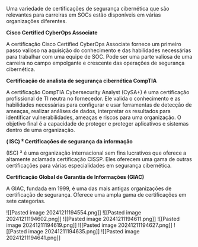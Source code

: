 
Uma variedade de certificações de segurança cibernética que são relevantes para carreiras em SOCs estão disponíveis em várias organizações diferentes.

**Cisco Certified CyberOps Associate**

A certificação Cisco Certified CyberOps Associate fornece um primeiro passo valioso na aquisição do conhecimento e das habilidades necessárias para trabalhar com uma equipe de SOC. Pode ser uma parte valiosa de uma carreira no campo empolgante e crescente das operações de segurança cibernética.

**Certificação de analista de segurança cibernética CompTIA**

A certificação CompTIA Cybersecurity Analyst (CySA+) é uma certificação profissional de TI neutra no fornecedor. Ele valida o conhecimento e as habilidades necessárias para configurar e usar ferramentas de detecção de ameaças, realizar análises de dados, interpretar os resultados para identificar vulnerabilidades, ameaças e riscos para uma organização. O objetivo final é a capacidade de proteger e proteger aplicativos e sistemas dentro de uma organização.

**( ISC) ² Certificações de segurança da informação**

(ISC) ² é uma organização internacional sem fins lucrativos que oferece a altamente aclamada certificação CISSP. Eles oferecem uma gama de outras certificações para várias especialidades em segurança cibernética.

**Certificação Global de Garantia de Informações (GIAC)**

A GIAC, fundada em 1999, é uma das mais antigas organizações de certificação de segurança. Oferece uma ampla gama de certificações em sete categorias.

![[Pasted image 20241211194554.png]]
![[Pasted image 20241211194602.png]]
![[Pasted image 20241211194611.png]]
![[Pasted image 20241211194619.png]]
![[Pasted image 20241211194627.png]]
![[Pasted image 20241211194635.png]]
![[Pasted image 20241211194641.png]]